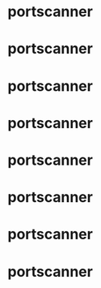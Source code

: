 # portscanner
# portscanner
# portscanner
# portscanner
# portscanner
# portscanner
# portscanner
# portscanner
